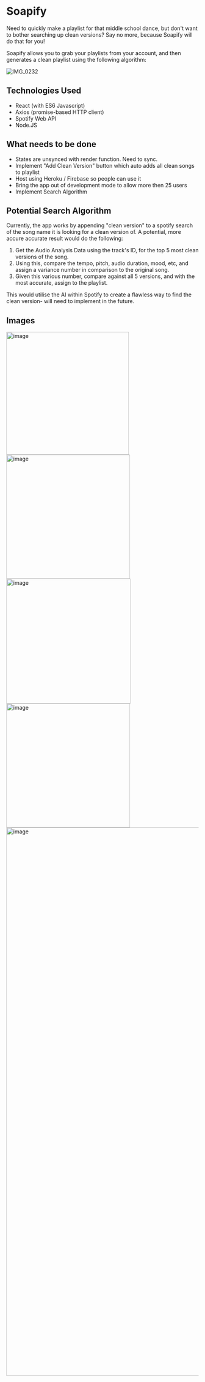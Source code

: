 # Soapify

Need to quickly make a playlist for that middle school dance, but don't want to bother searching up clean versions? Say no more, because Soapify will do that for you! 

Soapify allows you to grab your playlists from your account, and then generates a clean playlist using the following algorithm:

![IMG_0232](https://user-images.githubusercontent.com/5387769/172107258-29e7a32e-a89c-44d2-a29b-da4facebf176.jpg)

## Technologies Used
* React (with ES6 Javascript)
* Axios (promise-based HTTP client)
* Spotify Web API
* Node.JS

## What needs to be done
* States are unsynced with render function. Need to sync.
* Implement "Add Clean Version" button which auto adds all clean songs to playlist
* Host using Heroku / Firebase so people can use it
* Bring the app out of development mode to allow more then 25 users
* Implement Search Algorithm

## Potential Search Algorithm
Currently, the app works by appending "clean version" to a spotify search of the song name it is looking for a clean version of. A potential, more accure accurate result would do the following:

1. Get the Audio Analysis Data using the track's ID, for the top 5 most clean versions of the song.
2. Using this, compare the tempo, pitch, audio duration, mood, etc, and assign a variance number in comparison to the original song.
3. Given this various number, compare against all 5 versions, and with the most accurate, assign to the playlist.

This would utilise the AI within Spotify to create a flawless way to find the clean version- will need to implement in the future.

## Images
<img width="321" alt="image" src="https://user-images.githubusercontent.com/5387769/172107335-9d757375-a17b-4600-b196-6be809f78b06.png" style="float: left;">
<img width="324" alt="image" src="https://user-images.githubusercontent.com/5387769/172107387-223026c2-1c50-4554-8fc2-04729f6d04d6.png" style="float: left;">
<img width="326" alt="image" src="https://user-images.githubusercontent.com/5387769/172107528-6d257370-9724-4d6e-862d-979bacaef0c8.png" style="float: left;">
<img width="324" alt="image" src="https://user-images.githubusercontent.com/5387769/172107595-53fd7fd7-90b9-4479-8e22-7aa5a1b4c001.png" style="float: left;">
<img width="1433" alt="image" src="https://user-images.githubusercontent.com/5387769/172107666-5487a749-f7a4-46e2-a09e-4f6d3686a589.png" >


